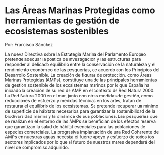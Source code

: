 # Las Áreas Marinas Protegidas como herramientas de gestión de ecosistemas sostenibles #

Por: Francisco Sánchez

La nueva Directiva sobre la Estrategia Marina del Parlamento Europeo pretende adecuar la política de investigación y las estructuras para responder al delicado equilibrio entre la conservación de la naturaleza y el rendimiento económico de las pesquerías, de acuerdo con los Principios del Desarrollo Sostenible. La creación de figuras de protección, como Áreas Marinas Protegidas (AMPs), constituye una de las principales herramientas de gestión sostenible de los ecosistemas marinos por lo que España ha iniciado la creación de su red de AMP en el contexto de Red Natura 2000. La Red Natura 2000 en el mar, junto con otras medidas de gestión, como reducciones de esfuerzo y medidas técnicas en los artes, tratan de restaurar el equilibrio de los ecosistemas. Se pretende recuperar un mínimo de superficie de hábitats necesarios para garantizar la sostenibilidad de la biodiversidad marina y la dinámica de sus poblaciones. Las pesquerías que se realizan en el entorno de las AMPs se benefician de los efectos reserva que garantizan la salud de hábitat esenciales para las poblaciones de especies comerciales. La progresiva implantación de una Red Coherente de AMPs en nuestras aguas necesita el fuerte apoyo y esfuerzo de todos los sectores implicados por lo que el futuro de nuestros mares dependerá del nivel de compromiso adquirido.
